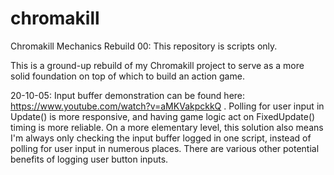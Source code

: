 # chromakill
Chromakill Mechanics Rebuild 00: This repository is scripts only.

This is a ground-up rebuild of my Chromakill project to serve as a more solid foundation on top of which to build an action game.

20-10-05:
Input buffer demonstration can be found here: https://www.youtube.com/watch?v=aMKVakpckkQ .
Polling for user input in Update() is more responsive, and having game logic act on FixedUpdate() timing is more reliable. On a more elementary level, this solution also means I'm always only checking the input buffer logged in one script, instead of polling for user input in numerous places. There are various other potential benefits of logging user button inputs.
